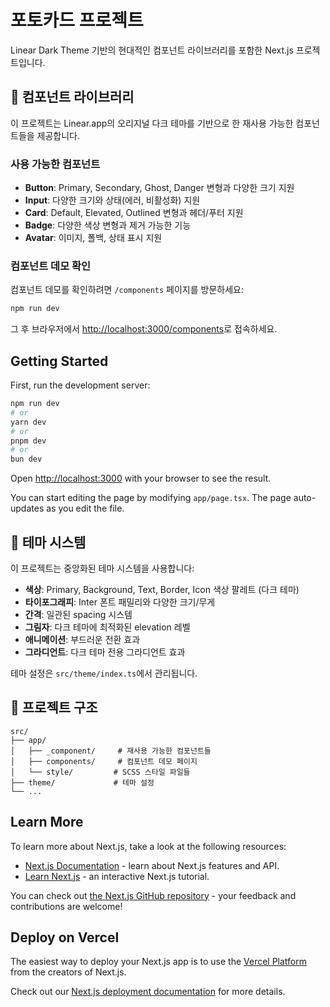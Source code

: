 # 포토카드 프로젝트

Linear Dark Theme 기반의 현대적인 컴포넌트 라이브러리를 포함한 Next.js 프로젝트입니다.

## 🎨 컴포넌트 라이브러리

이 프로젝트는 Linear.app의 오리지널 다크 테마를 기반으로 한 재사용 가능한 컴포넌트들을 제공합니다.

### 사용 가능한 컴포넌트

- **Button**: Primary, Secondary, Ghost, Danger 변형과 다양한 크기 지원
- **Input**: 다양한 크기와 상태(에러, 비활성화) 지원
- **Card**: Default, Elevated, Outlined 변형과 헤더/푸터 지원
- **Badge**: 다양한 색상 변형과 제거 가능한 기능
- **Avatar**: 이미지, 폴백, 상태 표시 지원

### 컴포넌트 데모 확인

컴포넌트 데모를 확인하려면 `/components` 페이지를 방문하세요:

```bash
npm run dev
```

그 후 브라우저에서 [http://localhost:3000/components](http://localhost:3000/components)로 접속하세요.

## Getting Started

First, run the development server:

```bash
npm run dev
# or
yarn dev
# or
pnpm dev
# or
bun dev
```

Open [http://localhost:3000](http://localhost:3000) with your browser to see the result.

You can start editing the page by modifying `app/page.tsx`. The page auto-updates as you edit the file.

## 🎯 테마 시스템

이 프로젝트는 중앙화된 테마 시스템을 사용합니다:

- **색상**: Primary, Background, Text, Border, Icon 색상 팔레트 (다크 테마)
- **타이포그래피**: Inter 폰트 패밀리와 다양한 크기/무게
- **간격**: 일관된 spacing 시스템
- **그림자**: 다크 테마에 최적화된 elevation 레벨
- **애니메이션**: 부드러운 전환 효과
- **그라디언트**: 다크 테마 전용 그라디언트 효과

테마 설정은 `src/theme/index.ts`에서 관리됩니다.

## 📁 프로젝트 구조

```
src/
├── app/
│   ├── _component/     # 재사용 가능한 컴포넌트들
│   ├── components/     # 컴포넌트 데모 페이지
│   └── style/         # SCSS 스타일 파일들
├── theme/             # 테마 설정
└── ...
```

## Learn More

To learn more about Next.js, take a look at the following resources:

- [Next.js Documentation](https://nextjs.org/docs) - learn about Next.js features and API.
- [Learn Next.js](https://nextjs.org/learn) - an interactive Next.js tutorial.

You can check out [the Next.js GitHub repository](https://github.com/vercel/next.js) - your feedback and contributions are welcome!

## Deploy on Vercel

The easiest way to deploy your Next.js app is to use the [Vercel Platform](https://vercel.com/new?utm_medium=default-template&filter=next.js&utm_source=create-next-app&utm_campaign=create-next-app-readme) from the creators of Next.js.

Check out our [Next.js deployment documentation](https://nextjs.org/docs/app/building-your-application/deploying) for more details.

